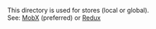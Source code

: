 This directory is used for stores (local or global).\
See: [MobX](https://mobx.js.org/) (preferred) or [Redux](https://redux.js.org/)

